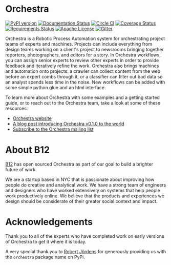 # Orchestra

[![PyPI version](https://badge.fury.io/py/orchestra.svg?maxAge=2592000)](https://badge.fury.io/py/orchestra)
[![Documentation Status](https://readthedocs.org/projects/orchestra/badge/?version=latest)](http://orchestra.readthedocs.org/en/stable/?badge=latest)
[![Circle CI](https://circleci.com/gh/b12io/orchestra.svg?maxAge=2592000&style=shield)](https://circleci.com/gh/b12io/orchestra)
[![Coverage Status](https://coveralls.io/repos/github/b12io/orchestra/badge.svg?maxAge=2592000&branch=master)](https://coveralls.io/github/b12io/orchestra?branch=master)
[![Requirements Status](https://requires.io/github/b12io/orchestra/requirements.svg?maxAge=2592000)](https://requires.io/github/b12io/orchestra/requirements/)
[![Apache License](https://img.shields.io/pypi/l/orchestra.svg?maxAge=2592000)](https://github.com/b12io/orchestra/blob/master/LICENSE)
[![Gitter](https://img.shields.io/gitter/room/nwjs/nw.js.svg?maxAge=2592000)](https://gitter.im/b12io/orchestra)

Orchestra is a Robotic Process Automation system for orchestrating project teams of experts and machines.
Projects can include everything from design teams working on a client's project
to newsrooms bringing together reporters, photographers, and editors for a
story. In Orchestra workflows, you can assign senior experts to review other
experts in order to provide feedback and iteratively refine the work.
Orchestra also brings machines and automation onto projects: a crawler can
collect content from the web before an expert combs through it, or a classifier
can filter out bad data so an analyst spends less time in the noise.  New
workflows can be added with some simple python glue and an html interface.

To learn more about Orchestra with some examples and a getting
started guide, or to reach out to the Orchestra team, take
a look at some of these resources:

* [Orchestra website](http://orchestra.b12.io)
* [A blog post introducing Orchestra v0.1.0 to the world](https://blog.b12.io/introducing-orchestra-23bace45d4a7)
* [Subscribe to the Orchestra mailing list](https://groups.google.com/forum/#!forum/orchestra-devel)

# About B12
[B12](http://b12.io/) has open sourced Orchestra as part
of our goal to build a brighter future of work.

We are a startup based in NYC that is passionate about improving how people do
creative and analytical work. We have a strong team of engineers and designers
who have worked extensively on systems that help people work productively
online. We believe that the products and experiences we design should be considerate of their greater social context and impact. 

# Acknowledgements
Thank you to all of the experts who have completed work on
early versions of Orchestra to get it where it is today.

A very special thank you to [Robert Jördens](https://github.com/jordens) for
generously providing us with the `orchestra` package name on PyPi.
